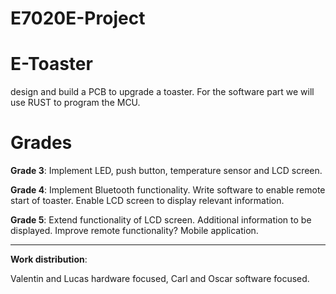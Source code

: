 # E7020E-Project

# E-Toaster
design and build a PCB to upgrade a toaster. For the software part we will use RUST to program the MCU.

# Grades 

**Grade 3**:
Implement LED, push button, temperature sensor and LCD screen.

**Grade 4**:
Implement Bluetooth functionality. Write software to enable remote start of toaster. Enable LCD screen to display relevant information.

**Grade 5**:
Extend functionality of LCD screen. Additional information to be displayed. Improve remote functionality? Mobile application.

***

**Work distribution**: 

Valentin and Lucas hardware focused, Carl and Oscar software focused.
